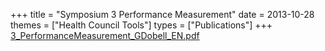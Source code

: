 +++
title = "Symposium 3 Performance Measurement"
date = 2013-10-28
themes = ["Health Council Tools"]
types = ["Publications"]
+++
[3_PerformanceMeasurement_GDobell_EN.pdf](/files/3_PerformanceMeasurement_GDobell_EN.pdf)
